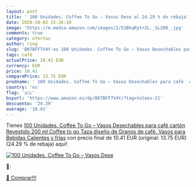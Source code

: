 ```yaml
---
layout: post
title: ' 100 Unidades. Coffee To Go – Vasos Dese al 24.29 % de rebaja'
date: 2020-10-02 15:26:10
image: 'https://m.media-amazon.com/images/I/51BkqRyt+2L._SL200_.jpg'
comments: true
category: ofertas
author: ring
slug: 'B07BFF7V4Y-es 100 Unidades. Coffee To Go – Vasos Desechables para café...'
tags: café
actualPrice: 10.41 EUR
currency: EUR
price: 10.41
comparePrice: 13.75 EUR
prodname: ' 100 Unidades. Coffee To Go – Vasos Desechables para café  cartón Revestido  200 ml Coffee to go Taza  diseño de Granos de café. Vasos para Bebidas Calientes y frías'
country: 'es'
flag: '🇪🇸'
buyurl: 'https://www.amazon.es/dp/B07BFF7V4Y/?tag=tolees-21'
descuento: '24.29'
average: '10.41'
---
```


Tienes [ 100 Unidades. Coffee To Go – Vasos Desechables para café  cartón Revestido  200 ml Coffee to go Taza  diseño de Granos de café. Vasos para Bebidas Calientes y frías](https://www.amazon.es/dp/B07BFF7V4Y/?tag=tolees-21) con precio final de  10.41 EUR (original: 13.75 EUR) (24.29 %  de rebaja) aqui!

[![ 100 Unidades. Coffee To Go – Vasos Dese](https://m.media-amazon.com/images/I/51BkqRyt+2L._SL200_.jpg)](https://www.amazon.es/dp/B07BFF7V4Y/?tag=tolees-21)

🔎:


[🛒 Comprar!!!](https://www.amazon.es/dp/B07BFF7V4Y/?tag=tolees-21)
